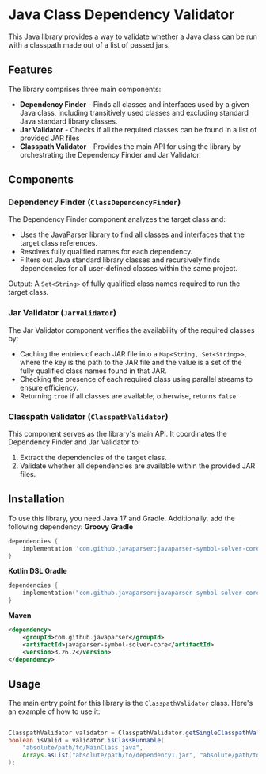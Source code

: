 # Java Class Dependency Validator

This Java library provides a way to validate whether a Java class can be run with a classpath made out of a list of passed jars.

## Features

The library comprises three main components:

- **Dependency Finder** -  Finds all classes and interfaces used by a given Java class, including transitively used classes and excluding standard Java standard library classes.
- **Jar Validator** - Checks if all the required classes can be found in a list of provided JAR files
- **Classpath Validator** - Provides the main API for using the library by orchestrating the Dependency Finder and Jar Validator.

## Components

### Dependency Finder (`ClassDependencyFinder`)

The Dependency Finder component analyzes the target class and:
- Uses the JavaParser library to find all classes and interfaces that the target class references.
- Resolves fully qualified names for each dependency.
- Filters out Java standard library classes and recursively finds dependencies for all user-defined classes within the same project.

Output: A `Set<String>` of fully qualified class names required to run the target class.

### Jar Validator (`JarValidator`)

The Jar Validator component verifies the availability of the required classes by:
- Caching the entries of each JAR file into a `Map<String, Set<String>>`, where the key is the path to the JAR file and the value is a set of the fully qualified class names found in that JAR.
- Checking the presence of each required class using parallel streams to ensure efficiency.
- Returning `true` if all classes are available; otherwise, returns `false`.

### Classpath Validator (`ClasspathValidator`)

This component serves as the library's main API. It coordinates the Dependency Finder and Jar Validator to:
1. Extract the dependencies of the target class.
2. Validate whether all dependencies are available within the provided JAR files.

## Installation

To use this library, you need Java 17 and Gradle. Additionally, add the following dependency:
**Groovy Gradle**
```groovy
dependencies {
    implementation 'com.github.javaparser:javaparser-symbol-solver-core:3.26.2'
}
```
**Kotlin DSL Gradle**
```kotlin
dependencies {
    implementation("com.github.javaparser:javaparser-symbol-solver-core:3.26.2")
}
```
**Maven**
```xml
<dependency>
    <groupId>com.github.javaparser</groupId>
    <artifactId>javaparser-symbol-solver-core</artifactId>
    <version>3.26.2</version>
</dependency>
```
## Usage

The main entry point for this library is the `ClasspathValidator` class. Here's an example of how to use it:

```java

ClasspathValidator validator = ClasspathValidator.getSingleClasspathValidator(new ClassDependencyFinder(), new JarValidator());
boolean isValid = validator.isClassRunnable(
    "absolute/path/to/MainClass.java",
    Arrays.asList("absolute/path/to/dependency1.jar", "absolute/path/to/dependency2.jar")
);
